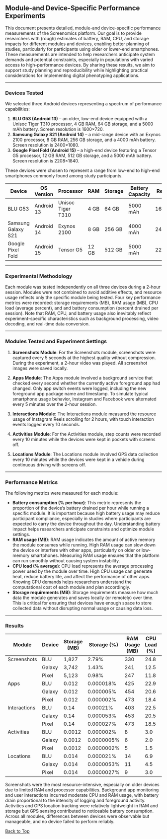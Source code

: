 

## Module-and Device-Specific Performance Experiments

This document presents detailed, module-and device-specific performance measurements of the Screenomics platform. Our goal is to provide researchers with (rough) estimates of battery, RAM, CPU, and storage impacts for different modules and devices, enabling better planning of studies, particularly for participants using older or lower-end smartphones. These measurements are intended to help researchers anticipate system demands and potential constraints, especially in populations with varied access to high-performance devices. By sharing these results, we aim to support study planning and reproducibility while highlighting practical considerations for implementing digital phenotyping applications.

---

### Devices Tested

We selected three Android devices representing a spectrum of performance capabilities:

1. **BLU G53 (Android 13)** – an older, low-end device equipped with a Unisoc Tiger T310 processor, 4 GB RAM, 64 GB storage, and a 5000 mAh battery. Screen resolution is 1600×720.
2. **Samsung Galaxy S21 (Android 14)** – a mid-range device with an Exynos 2100 processor, 8 GB RAM, 256 GB storage, and a 4000 mAh battery. Screen resolution is 2400×1080.
3. **Google Pixel Fold (Android 15)** – a high-end device featuring a Tensor G5 processor, 12 GB RAM, 512 GB storage, and a 5000 mAh battery. Screen resolution is 2208×1840.

These devices were chosen to represent a range from low-end to high-end smartphones commonly found among study participants.

| Device       | OS Version | Processor       | RAM  | Storage | Battery Capacity | Resolution |
|-------------|------------|----------------|------|---------|-----------------|------------|
| BLU G53     | Android 13 | Unisoc Tiger T310 | 4 GB | 64 GB   | 5000 mAh        | 1600x720   |
| Samsung Galaxy S21 | Android 14 | Exynos 2100     | 8 GB | 256 GB  | 4000 mAh        | 2400x1080  |
| Google Pixel Fold | Android 15 | Tensor G5       | 12 GB | 512 GB | 5000 mAh        | 2208x1840  |


---

### Experimental Methodology

Each module was tested independently on all three devices during a 2-hour session. Modules were not combined to avoid additive effects, and resource usage reflects only the specific module being tested. Four key performance metrics were recorded: storage requirements (MB), RAM usage (MB), CPU load (average percent), and and battery consumption (percent drained per session). Note that RAM, CPU, and battery usage also inevitably reflect experiment-specific characteristics such as background processing, video decoding, and real-time data conversion.

---

### Modules Tested and Experiment Settings

1. **Screenshots Module**: For the Screenshots module, screenshots were captured every 5 seconds at the highest quality without compression. During the experiment, a 2-hour video was played. All screenshot images were saved locally.


2. **Apps Module**: The Apps module involved a background service that checked every second whether the currently active foreground app had changed. Only app switch events were logged, including the new foreground app package name and timestamp. To simulate typical smartphone usage behavior, Instagram and Facebook were alternated every 5 minutes over the 2-hour session.

3. **Interactions Module**: The Interactions module measured the resource usage of Instagram Reels scrolling for 2 hours, with touch interaction events logged every 10 seconds.

4. **Activities Module**: For the Activities module, step counts were recorded every 10 minutes while the devices were kept in pockets with screens off.
5. **Locations Module**: The Locations module involved GPS data collection every 10 minutes while the devices were kept in a vehicle during continuous driving with screens off.

---

### Performance Metrics

The following metrics were measured for each module:

- **Battery consumption (% per hour)**: This metric represents the proportion of the device’s battery drained per hour while running a specific module. It is important because high battery usage may reduce participant compliance, especially in studies where participants are expected to carry the device throughout the day. Understanding battery impact helps researchers anticipate constraints and optimize module settings.
- **RAM usage (MB)**: RAM usage indicates the amount of active memory the module consumes while running. High RAM usage can slow down the device or interfere with other apps, particularly on older or low-memory smartphones. Measuring RAM usage ensures that the platform can run smoothly without causing system instability.
- **CPU load (% average)**: CPU load represents the average processing power used by the module over time. High CPU usage can generate heat, reduce battery life, and affect the performance of other apps. Knowing CPU demands helps researchers understand the computational cost of each module and plan accordingly.
- **Storage requirements (MB)**: Storage requirements measure how much data the module generates and saves locally (or remotely) over time. This is critical for ensuring that devices have enough space to store collected data without disrupting normal usage or causing data loss.

---

### Results

| Module        | Device | Storage (MB) | Storage (%) | RAM Usage (MB) | CPU Load (%) | Battery Drain (%) |
|---------------|-------|--------------|------------|----------------|--------------|-----------------|
| Screenshots   | BLU   | 1,827        | 2.79%      | 330            | 24.8         | 20.5            |
|               | Galaxy| 3,742        | 1.43%      | 241            | 12.5         | 11.5            |
|               | Pixel | 5,123        | 0.98%      | 247            | 11.8         | 7.6             |
| Apps          | BLU   | 0.012        | 0.000018%  | 425            | 22.9         | 21.5            |
|               | Galaxy| 0.012        | 0.000005%  | 454            | 20.6         | 10.3            |
|               | Pixel | 0.012        | 0.000002%  | 473            | 18.4         | 9.2             |
| Interactions  | BLU   | 0.14         | 0.00021%   | 403            | 22.5         | 28.2            |
|               | Galaxy| 0.14         | 0.000053%  | 453            | 20.5         | 15.2            |
|               | Pixel | 0.14         | 0.000027%  | 473            | 18.5         | 12.0            |
| Activities    | BLU   | 0.0012       | 0.000002%  | 8              | 3.0          | 4.0             |
|               | Galaxy| 0.0012       | 0.0000005% | 6              | 2.0          | 2.5             |
|               | Pixel | 0.0012       | 0.0000002% | 5              | 1.5          | 1.5             |
| Locations     | BLU   | 0.014        | 0.000021%  | 14             | 6.9          | 13.5            |
|               | Galaxy| 0.014        | 0.0000053% | 11             | 4.5          | 10.0            |
|               | Pixel | 0.014        | 0.0000027% | 9              | 3.0          | 8.2             |


Screenshots were the most resource-intensive, especially on older devices due to limited RAM and processor capabilities. Background app monitoring and user interactions incurred moderate CPU and RAM usage, with battery drain proportional to the intensity of logging and foreground activity. Activities and GPS location tracking were relatively lightweight in RAM and storage but GPS sensing contributed to noticeable battery consumption. Across all modules, differences between devices were observable but manageable, and no device failed to perform reliably.




[Back to Top](#top)



